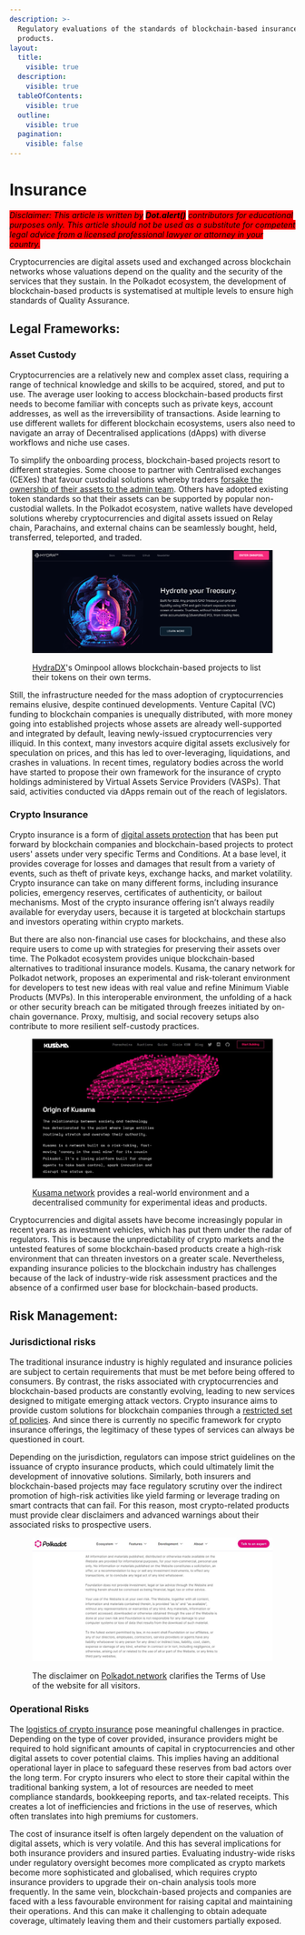 ```yaml
---
description: >-
  Regulatory evaluations of the standards of blockchain-based insurance
  products.
layout:
  title:
    visible: true
  description:
    visible: true
  tableOfContents:
    visible: true
  outline:
    visible: true
  pagination:
    visible: false
---
```


# Insurance

_<mark style="background-color:red;">Disclaimer: This article is written by</mark> <mark style="background-color:red;"></mark><mark style="background-color:red;">**Dot.alert()**</mark> <mark style="background-color:red;"></mark><mark style="background-color:red;">contributors for educational purposes only. This article should not be used as a substitute for competent legal advice from a licensed professional lawyer or attorney in your country.</mark>_



Cryptocurrencies are digital assets used and exchanged across blockchain networks whose valuations depend on the quality and the security of the services that they sustain. In the Polkadot ecosystem, the development of blockchain-based products is systematised at multiple levels to ensure high standards of Quality Assurance.



## Legal Frameworks:

### Asset Custody

Cryptocurrencies are a relatively new and complex asset class, requiring a range of technical knowledge and skills to be acquired, stored, and put to use. The average user looking to access blockchain-based products first needs to become familiar with concepts such as private keys, account addresses, as well as the irreversibility of transactions. Aside learning to use different wallets for different blockchain ecosystems, users also need to navigate an array of Decentralised applications (dApps) with diverse workflows and niche use cases.&#x20;

To simplify the onboarding process, blockchain-based projects resort to different strategies. Some choose to partner with Centralised exchanges (CEXes) that favour custodial solutions whereby traders [forsake the ownership of their assets to the admin team](https://www.fdic.gov/news/financial-institution-letters/2022/fil22035b.pdf). Others have adopted existing token standards so that their assets can be supported by popular non-custodial wallets. In the Polkadot ecosystem, native wallets have developed solutions whereby cryptocurrencies and digital assets issued on Relay chain, Parachains, and external chains can be seamlessly bought, held, transferred, teleported, and traded.

<figure><img src="../../../.gitbook/assets/R_IHydraDXProtocol.PNG" alt="Presentation of the B2B features of HydraDX&#x27;s Omnipool."><figcaption><p><a href="https://hydradx.io/">HydraDX</a>'s Ominpool allows blockchain-based projects to list their tokens on their own terms.</p></figcaption></figure>

Still, the infrastructure needed for the mass adoption of cryptocurrencies remains elusive, despite continued developments. Venture Capital (VC) funding to blockchain companies is unequally distributed, with more money going into established projects whose assets are already well-supported and integrated by default, leaving newly-issued cryptocurrencies very illiquid. In this context, many investors acquire digital assets exclusively for speculation on prices, and this has led to over-leveraging, liquidations, and crashes in valuations. In recent times, regulatory bodies across the world have started to propose their own framework for the insurance of crypto holdings administered by Virtual Assets Service Providers (VASPs). That said, activities conducted via dApps remain out of the reach of legislators.&#x20;

### Crypto Insurance <a href="#bookmark8" id="bookmark8"></a>

Crypto insurance is a form of [digital assets protection](https://papers.ssrn.com/sol3/papers.cfm?abstract\_id=3756619) that has been put forward by blockchain companies and blockchain-based projects to protect users' assets under very specific Terms and Conditions. At a base level, it provides coverage for losses and damages that result from a variety of events, such as theft of private keys, exchange hacks, and market volatility. Crypto insurance can take on many different forms, including insurance policies, emergency reserves, certificates of authenticity, or bailout mechanisms. Most of the crypto insurance offering isn’t always readily available for everyday users, because it is targeted at blockchain startups and investors operating within crypto markets.&#x20;

But there are also non-financial use cases for blockchains, and these also require users to come up with strategies for preserving their assets over time. The Polkadot ecosystem provides unique blockchain-based alternatives to traditional insurance models. Kusama, the canary network for Polkadot network, proposes an experimental and risk-tolerant environment for developers to test new ideas with real value and refine Minimum Viable Products (MVPs). In this interoperable environment, the unfolding of a hack or other security breach can be mitigated through freezes initiated by on-chain governance. Proxy, multisig, and social recovery setups also contribute to more resilient self-custody practices.

<figure><img src="../../../.gitbook/assets/R_IKusamaexperimental.JPG" alt="A page of Kusama network, Polkadot&#x27;s canary for experimental blockchain-based products."><figcaption><p><a href="https://kusama.network/">Kusama network</a> provides a real-world environment and a decentralised community for experimental ideas and products.</p></figcaption></figure>

Cryptocurrencies and digital assets have become increasingly popular in recent years as investment vehicles, which has put them under the radar of regulators. This is because the unpredictability of crypto markets and the untested features of some blockchain-based products create a high-risk environment that can threaten investors on a greater scale. Nevertheless, expanding insurance policies to the blockchain industry has challenges because of the lack of industry-wide risk assessment practices and the absence of a confirmed user base for blockchain-based products.



## Risk Management: <a href="#bookmark8" id="bookmark8"></a>

### Jurisdictional risks

The traditional insurance industry is highly regulated and insurance policies are subject to certain requirements that must be met before being offered to consumers. By contrast, the risks associated with cryptocurrencies and blockchain-based products are constantly evolving, leading to new services designed to mitigate emerging attack vectors. Crypto insurance aims to provide custom solutions for blockchain companies through a [restricted set of policies](https://news.bloomberglaw.com/insurance/crypto-insurance-policies-popping-up-to-meet-frenetic-demand). And since there is currently no specific framework for crypto insurance offerings, the legitimacy of these types of services can always be questioned in court.&#x20;

Depending on the jurisdiction, regulators can impose strict guidelines on the issuance of crypto insurance products, which could ultimately limit the development of innovative solutions. Similarly, both insurers and blockchain-based projects may face regulatory scrutiny over the indirect promotion of high-risk activities like yield farming or leverage trading on smart contracts that can fail. For this reason, most crypto-related products must provide clear disclaimers and advanced warnings about their associated risks to prospective users.

<figure><img src="../../../.gitbook/assets/R_IWebsitedisclaimer.JPG" alt="Disclaimer of the Terms of Use for the Polkadot network website."><figcaption><p>The disclaimer on <a href="https://polkadot.network/">Polkadot.network</a> clarifies the Terms of Use of the website for all visitors.</p></figcaption></figure>

### Operational Risks <a href="#bookmark10" id="bookmark10"></a>

The [logistics of crypto insurance](https://anziif.com/professional-development/the-journal/volume-45/issue-4/insurance-for-cryptocurrency-how-can-we-cover-digital-currencies) pose meaningful challenges in practice. Depending on the type of cover provided, insurance providers might be required to hold significant amounts of capital in cryptocurrencies and other digital assets to cover potential claims. This implies having an additional operational layer in place to safeguard these reserves from bad actors over the long term. For crypto insurers who elect to store their capital within the traditional banking system, a lot of resources are needed to meet compliance standards, bookkeeping reports, and tax-related receipts. This creates a lot of inefficiencies and frictions in the use of reserves, which often translates into high premiums for customers.&#x20;

The cost of insurance itself is often largely dependent on the valuation of digital assets, which is very volatile. And this has several implications for both insurance providers and insured parties.  Evaluating industry-wide risks under regulatory oversight becomes more complicated as crypto markets become more sophisticated and globalised, which requires crypto insurance providers to upgrade their on-chain analysis tools more frequently. In the same vein, blockchain-based projects and companies are faced with a less favourable environment for raising capital and maintaining their operations. And this can make it challenging to obtain adequate coverage, ultimately leaving them and their customers partially exposed.

